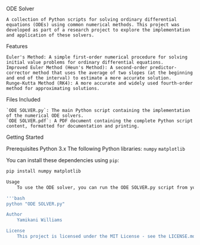 ODE Solver

	A collection of Python scripts for solving ordinary differential equations (ODEs) using common numerical methods. This project was developed as part of a research project to explore the implementation and application of these solvers.

Features

	Euler's Method: A simple first-order numerical procedure for solving initial value problems for ordinary differential equations.
	Improved Euler Method (Heun's Method): A second-order predictor-corrector method that uses the average of two slopes (at the beginning and end of the interval) to estimate a more accurate solution.
	Runge-Kutta Method (RK4): A more accurate and widely used fourth-order method for approximating solutions. 

Files Included

	`ODE SOLVER.py`: The main Python script containing the implementation of the numerical ODE solvers.
	`ODE SOLVER.pdf`: A PDF document containing the complete Python script content, formatted for documentation and printing.

Getting Started

   Prerequisites
	Python 3.x
	The following Python libraries:
		`numpy`
		`matplotlib`

You can install these dependencies using `pip`:

```bash
pip install numpy matplotlib

Usage
	To use the ODE solver, you can run the ODE SOLVER.py script from your terminal:

'''bash
python "ODE SOLVER.py"

Author
	Yamikani Williams

License
	This project is licensed under the MIT License - see the LICENSE.md file for details.